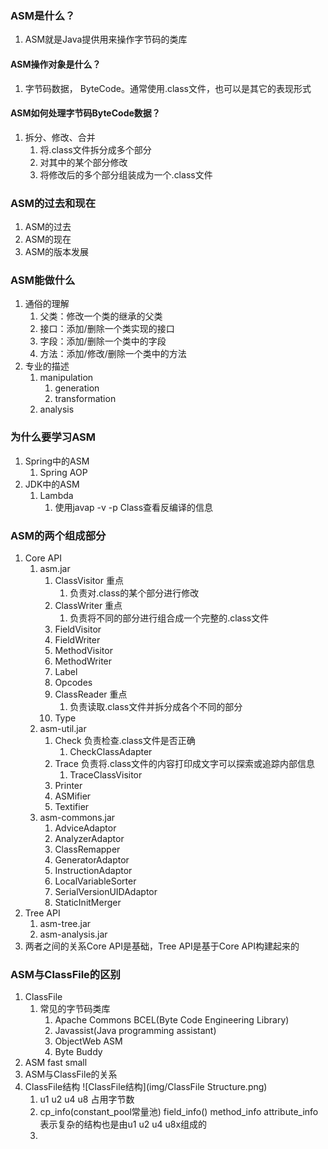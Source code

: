 ### ASM是什么？
1. ASM就是Java提供用来操作字节码的类库
#### ASM操作对象是什么？
1. 字节码数据， ByteCode。通常使用.class文件，也可以是其它的表现形式
#### ASM如何处理字节码ByteCode数据？
1. 拆分、修改、合并
    1. 将.class文件拆分成多个部分
    2. 对其中的某个部分修改
    3. 将修改后的多个部分组装成为一个.class文件

### ASM的过去和现在
1. ASM的过去
2. ASM的现在
3. ASM的版本发展

### ASM能做什么
1. 通俗的理解
    1. 父类：修改一个类的继承的父类
    2. 接口：添加/删除一个类实现的接口
    3. 字段：添加/删除一个类中的字段
    4. 方法：添加/修改/删除一个类中的方法
2. 专业的描述
    1. manipulation
        1. generation
        2. transformation
    2. analysis

### 为什么要学习ASM
1. Spring中的ASM
    1. Spring AOP
2. JDK中的ASM
    1. Lambda
        1. 使用javap -v -p Class查看反编译的信息

### ASM的两个组成部分
1. Core API
    1. asm.jar
        1. ClassVisitor 重点
            1. 负责对.class的某个部分进行修改
        2. ClassWriter 重点
            1. 负责将不同的部分进行组合成一个完整的.class文件
        3. FieldVisitor
        4. FieldWriter
        5. MethodVisitor
        6. MethodWriter
        7. Label
        8. Opcodes
        9. ClassReader 重点
            1. 负责读取.class文件并拆分成各个不同的部分
        10. Type
    2. asm-util.jar
        1. Check 负责检查.class文件是否正确
            1. CheckClassAdapter
        2. Trace 负责将.class文件的内容打印成文字可以探索或追踪内部信息
            1. TraceClassVisitor
        3. Printer
        4. ASMifier
        5. Textifier
    3. asm-commons.jar
        1. AdviceAdaptor
        2. AnalyzerAdaptor
        3. ClassRemapper
        4. GeneratorAdaptor
        5. InstructionAdaptor
        6. LocalVariableSorter
        7. SerialVersionUIDAdaptor
        8. StaticInitMerger
2. Tree API
    1. asm-tree.jar
    2. asm-analysis.jar
3. 两者之间的关系Core API是基础，Tree API是基于Core API构建起来的

### ASM与ClassFile的区别
1. ClassFile
    1. 常见的字节码类库
       1. Apache Commons BCEL(Byte Code Engineering Library)
       2. Javassist(Java programming assistant)
       3. ObjectWeb ASM
       4. Byte Buddy
2. ASM fast small
3. ASM与ClassFile的关系
4. ClassFile结构
![ClassFile结构](img/ClassFile Structure.png)
   1. u1 u2 u4 u8 占用字节数
   2. cp_info(constant_pool常量池) field_info() method_info attribute_info 表示复杂的结构也是由u1 u2 u4 u8x组成的
   3. 